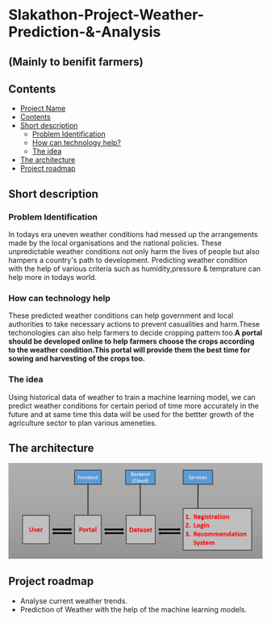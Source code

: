 # Slakathon-Project-Weather-Prediction-&-Analysis
## (Mainly to benifit farmers)
## Contents 

- [Project Name](#Slakathon-Project-Weather-Prediction-&-Analysis)
- [Contents](#Contents)
- [Short description](#Short-description)
	- [Problem Identification](#Problem-Identification)
	- [How can technology help?](#How-can-technology-help)
	- [The idea](#The-idea)
- [The architecture](#The-architecture)
- [Project roadmap](#Project-roadmap)
## Short description
### Problem Identification
In todays era uneven weather conditions had messed up the arrangements made by the local organisations and the national policies. These unpredictable weather conditions  not only harm the lives of people but also hampers a country's path to development. Predicting weather condition with the help of various criteria such as humidity,pressure & temprature can help more in todays world.
### How can technology help
These predicted weather conditions can help government and local authorities to take necessary actions to prevent casualities and harm.These techonologies can also help farmers to decide cropping pattern too.**A portal should be developed online to help farmers choose the crops according to the weather condition.This portal will provide them the best time for sowing and harvesting of the crops too.**
### The idea
Using historical data of weather to train a machine learning model, we can predict weather conditions for certain period of time more accurately in the future and at same time this data will be used for the bettter growth of the agriculture sector to plan various ameneties.
## The architecture
![](Arch.PNG)
## Project roadmap
- Analyse current weather trends.
- Prediction of Weather with the help of the machine learning models.
